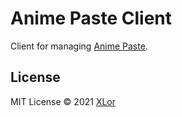 # Anime Paste Client

Client for managing [Anime Paste](https://github.com/XLorPaste/AnimePaste).

## License

MIT License © 2021 [XLor](https://github.com/yjl9903)
